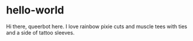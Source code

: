 # hello-world

Hi there, queerbot here. I love rainbow pixie cuts and muscle tees with ties and a side of tattoo sleeves. 
